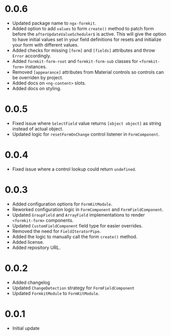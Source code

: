 # 0.0.6
- Updated package name to `ngx-formkit`.
- Added option to add `values` to form `create()` method to patch form before the `afterUpdateValueScheduler$` is active. This will give the option to have initial values set in your field definitions for resets and initialize your form with different values.
- Added checks for missing `[form]` and `[fields]` attributes and throw `Error` accordingly.
- Added `formkit-form-root` and `formkit-form-sub` classes for `<formkit-form>` instances.
- Removed `[appearance]` attributes from Material controls so controls can be overriden by project.
- Added docs on `<ng-content>` slots.
- Added docs on styling.

# 0.0.5
- Fixed issue where `SelectField` value returns `[object object]` as string instead of actual object.
- Updated logic for `resetFormOnChange` control listener in `FormComponent`.

# 0.0.4
- Fixed issue where a control lookup could return `undefined`.

# 0.0.3
- Added configuration options for `FormKitModule`.
- Reworked configuration logic in `FormComponent` and `FormFieldComponent`.
- Updated `GroupField` and `ArrayField` implementations to render `<formkit-form>` components.
- Updated `CustomFieldComponent` field type for easier overrides. 
- Removed the need for `FieldIteratorPipe`.
- Added the logic to manually call the form `create()` method.
- Added license.
- Added repository URL.

# 0.0.2
- Added changelog
- Updated `ChangeDetection` strategy for `FormFieldComponent`
- Updated `FormkitModule` to `FormKitModule`.

# 0.0.1
- Initial update
